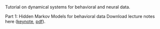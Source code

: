 Tutorial on dynamical systems for behavioral and neural data.

Part 1: Hidden Markov Models for behavioral data
Download lecture notes here ([keynote](https://www.dropbox.com/scl/fi/gai4gx69eu3mws7c6a9wk/Tutorial-dyn-sys-behavior.key?rlkey=qyi4caj4gb1wjkgpgjyqhb20k&st=q6gg3i24&dl=0), [pdf]([https://link-url-here.org](https://www.dropbox.com/scl/fi/x0z93lsmc36k80h7z27kf/Tutorial-dyn-sys-behavior.pdf?rlkey=97z56qc4ijvwmfj3sidnz2j7r&st=obdwrvm7&dl=0))).  
